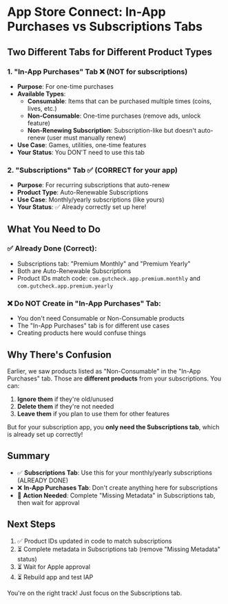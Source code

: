 # App Store Connect: In-App Purchases vs Subscriptions Tabs

## Two Different Tabs for Different Product Types

### 1. "In-App Purchases" Tab ❌ (NOT for subscriptions)
- **Purpose**: For one-time purchases
- **Available Types**:
  - **Consumable**: Items that can be purchased multiple times (coins, lives, etc.)
  - **Non-Consumable**: One-time purchases (remove ads, unlock feature)
  - **Non-Renewing Subscription**: Subscription-like but doesn't auto-renew (user must manually renew)
- **Use Case**: Games, utilities, one-time features
- **Your Status**: You DON'T need to use this tab

### 2. "Subscriptions" Tab ✅ (CORRECT for your app)
- **Purpose**: For recurring subscriptions that auto-renew
- **Product Type**: Auto-Renewable Subscriptions
- **Use Case**: Monthly/yearly subscriptions (like yours)
- **Your Status**: ✅ Already correctly set up here!

## What You Need to Do

### ✅ Already Done (Correct):
- Subscriptions tab: "Premium Monthly" and "Premium Yearly" 
- Both are Auto-Renewable Subscriptions
- Product IDs match code: `com.gutcheck.app.premium.monthly` and `com.gutcheck.app.premium.yearly`

### ❌ Do NOT Create in "In-App Purchases" Tab:
- You don't need Consumable or Non-Consumable products
- The "In-App Purchases" tab is for different use cases
- Creating products here would confuse things

## Why There's Confusion

Earlier, we saw products listed as "Non-Consumable" in the "In-App Purchases" tab. Those are **different products** from your subscriptions. You can:

1. **Ignore them** if they're old/unused
2. **Delete them** if they're not needed
3. **Leave them** if you plan to use them for other features

But for your subscription app, you **only need the Subscriptions tab**, which is already set up correctly!

## Summary

- ✅ **Subscriptions Tab**: Use this for your monthly/yearly subscriptions (ALREADY DONE)
- ❌ **In-App Purchases Tab**: Don't create anything here for subscriptions
- 🔧 **Action Needed**: Complete "Missing Metadata" in Subscriptions tab, then wait for approval

## Next Steps

1. ✅ Product IDs updated in code to match subscriptions
2. ⏳ Complete metadata in Subscriptions tab (remove "Missing Metadata" status)
3. ⏳ Wait for Apple approval
4. ⏳ Rebuild app and test IAP

You're on the right track! Just focus on the Subscriptions tab.

